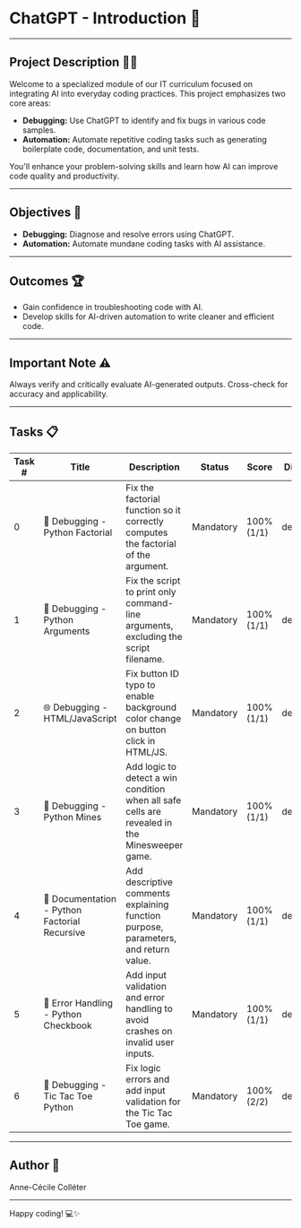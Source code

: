 # ChatGPT - Introduction 🚀
---

## Project Description 🧑‍💻

Welcome to a specialized module of our IT curriculum focused on integrating AI into everyday coding practices. This project emphasizes two core areas:

- **Debugging:** Use ChatGPT to identify and fix bugs in various code samples.
- **Automation:** Automate repetitive coding tasks such as generating boilerplate code, documentation, and unit tests.

You'll enhance your problem-solving skills and learn how AI can improve code quality and productivity.

---

## Objectives 🎯

- **Debugging:** Diagnose and resolve errors using ChatGPT.
- **Automation:** Automate mundane coding tasks with AI assistance.

---

## Outcomes 🏆

- Gain confidence in troubleshooting code with AI.
- Develop skills for AI-driven automation to write cleaner and efficient code.

---

## Important Note ⚠️

Always verify and critically evaluate AI-generated outputs. Cross-check for accuracy and applicability.

---

## Tasks 📋

| Task # | Title                           | Description                                                                                       | Status       | Score         | Directory    | File                  |
|--------|--------------------------------|-------------------------------------------------------------------------------------------------|--------------|---------------|--------------|-----------------------|
| 0      | 🐍 Debugging - Python Factorial | Fix the factorial function so it correctly computes the factorial of the argument.               | Mandatory    | 100% (1/1)    | debugging    | factorial.py           |
| 1      | 🐍 Debugging - Python Arguments | Fix the script to print only command-line arguments, excluding the script filename.              | Mandatory    | 100% (1/1)    | debugging    | print_arguments.py     |
| 2      | 🌐 Debugging - HTML/JavaScript  | Fix button ID typo to enable background color change on button click in HTML/JS.                 | Mandatory    | 100% (1/1)    | debugging    | change_background.html |
| 3      | 🐍 Debugging - Python Mines      | Add logic to detect a win condition when all safe cells are revealed in the Minesweeper game.    | Mandatory    | 100% (1/1)    | debugging    | mines.py               |
| 4      | 🐍 Documentation - Python Factorial Recursive | Add descriptive comments explaining function purpose, parameters, and return value.              | Mandatory    | 100% (1/1)    | debugging    | factorial_recursive.py |
| 5      | 🐍 Error Handling - Python Checkbook | Add input validation and error handling to avoid crashes on invalid user inputs.                 | Mandatory    | 100% (1/1)    | debugging    | checkbook.py           |
| 6      | 🐍 Debugging - Tic Tac Toe Python| Fix logic errors and add input validation for the Tic Tac Toe game.                              | Mandatory    | 100% (2/2)    | debugging    | tic.py                 |

---

## Author 🔗

Anne-Cécile Colléter

---

Happy coding! 💻✨
